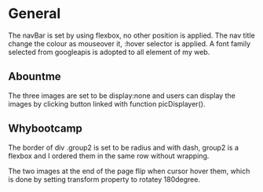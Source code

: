 # General 
The navBar is set by using flexbox, no other position is applied.
The nav title change the colour as mouseover it, :hover selector is applied. 
A font family selected from googleapis is adopted to all element of my web.

## Abountme
The three images are set to be display:none and users can display the images by clicking button linked with
function picDisplayer().

## Whybootcamp
The border of div .group2 is set to be radius and with dash, group2 is a flexbox and I ordered them in the same row without wrapping.

The two images at the end of the page flip when cursor hover them, which is done by setting transform property to rotatey 180degree.

